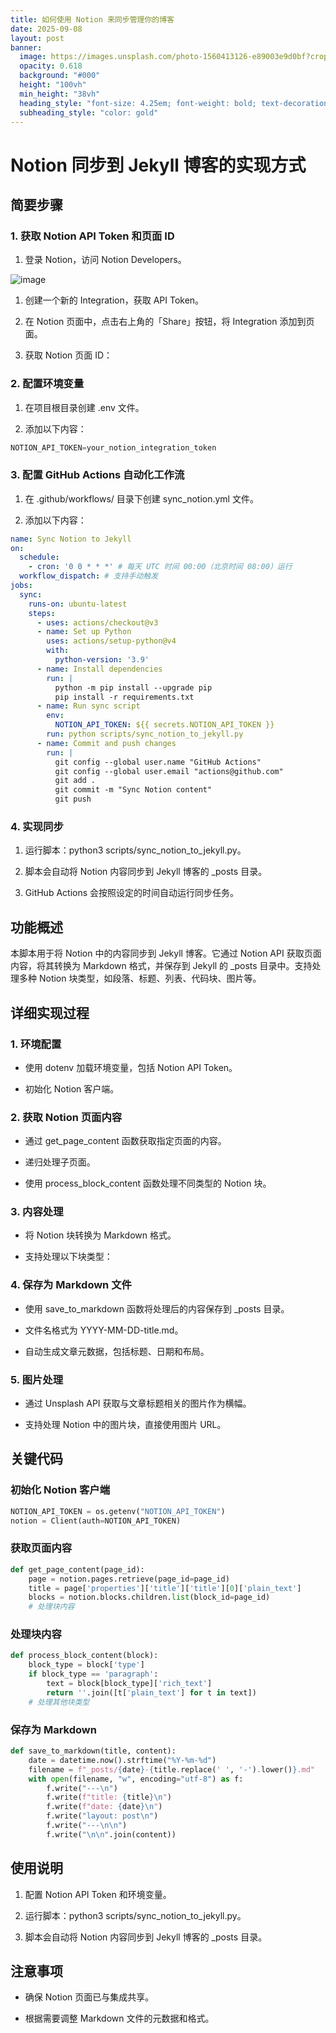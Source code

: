 ```yaml
---
title: 如何使用 Notion 来同步管理你的博客
date: 2025-09-08
layout: post
banner:
  image: https://images.unsplash.com/photo-1560413126-e89003e9d0bf?crop=entropy&cs=tinysrgb&fit=max&fm=jpg&ixid=M3w2OTIwMzJ8MHwxfHJhbmRvbXx8fHx8fHx8fDE3NTczMjY5Njh8&ixlib=rb-4.1.0&q=80&w=1080
  opacity: 0.618
  background: "#000"
  height: "100vh"
  min_height: "38vh"
  heading_style: "font-size: 4.25em; font-weight: bold; text-decoration: underline"
  subheading_style: "color: gold"
---
```


# Notion 同步到 Jekyll 博客的实现方式

## 简要步骤

### 1. 获取 Notion API Token 和页面 ID

1. 登录 Notion，访问 Notion Developers。

![image](https://prod-files-secure.s3.us-west-2.amazonaws.com/a7a0cc5a-89b9-4cda-8686-1fba0ca52f40/d19c1afe-dea5-4312-9333-786b0ba83054/image.png?X-Amz-Algorithm=AWS4-HMAC-SHA256&X-Amz-Content-Sha256=UNSIGNED-PAYLOAD&X-Amz-Credential=ASIAZI2LB466UKZINKA3%2F20250908%2Fus-west-2%2Fs3%2Faws4_request&X-Amz-Date=20250908T102247Z&X-Amz-Expires=3600&X-Amz-Security-Token=IQoJb3JpZ2luX2VjEFMaCXVzLXdlc3QtMiJHMEUCIQC8bE%2FVuyRM48qTHtjBib4YyOtZeu8GaFkZkmidlHpBHwIgP6HRI0HKZ3cprf%2Fj0ywIgXZk4TITOIHk1ez%2BT6uCzcUqiAQIu%2F%2F%2F%2F%2F%2F%2F%2F%2F%2F%2FARAAGgw2Mzc0MjMxODM4MDUiDM6vQxBk05QFdn8ZsyrcAzKS%2B6L4KAYnZKPqUi7NXtcGX1wB%2BoMHfHVb9btJVrSW7B2E8kCJ94s9R2Y8GLyTd3d%2F9JrYwtOPdncmKijmhF5HK4188cHz8hMSzj3rfPrqxLh%2FuSroyaO2gEZNNuelddmJrYMCeZ9YYwMT5UTYYqgYUmV2N6ZvvnS7CHA53HIFfxKwzeqGfrdDh6HR%2FbSgNdxo6pVsYvAUBqlwrybevxTBdQVUPFU0dcDT1XlfrqhVC210QTPaaXxdX5LqRFx%2F2PNCpeL3wYxNfNwpW4mE9ObbGqXvc0cD%2BmgwcCYIVl49pKODT977SUkfRfntEb%2FXiBIckbw0VqsRJEtPbHmL9Pb8OklTVPw7ZCj8Py6WUSiZi6wB1oG5rTk1XDnVEgtuhrAWCyWa8Wt11uxDHkTB%2BJLn6VCCoNqWaFWgj7431oB4%2FFyj6fKxPl9gQwQ7xUkQ8WUKT%2FgiVnUdkDXHN7w6hc6h0QeHr6ShwblPdfGc1LCrl02ND%2FREoyEYdatLDwClZZuY7QOHluoRmKIO04cojfBw12huw%2FUDv3i3ncWjBaHrAgwE8aHt0fFnismQ5yr78saI9Knt6AiC1NmWnToF69ZxyCXMJJtAOexlK9omdKi7pptTDyTuk1%2FYYiPNMIfc%2BsUGOqUBNPfObXt3oqTcaADsUuE3GinLrsj3XNf8V0tAXnt%2BrYPDxOcZ3msOFW9iIbPYexoOVlpXBxnMPGhilVU2bKri3cy8c8Ro7s5TNe3s9B7rYP8PqBZLSC3lwXVDDZ25GIyiVtRLfXsgBRVapvTSWBAFxxuP1icZvfm%2BnQ8zWkLbXbbyGISDWhx005KCwB%2FzUpMNUPrZ7GzbYnQz1LX4gnq2%2B2ME8j30&X-Amz-Signature=385eb1c3b9d0838cad864577aed9a1d16fc45a5f37716dcfb0caeed4d3415826&X-Amz-SignedHeaders=host&x-amz-checksum-mode=ENABLED&x-id=GetObject)

1. 创建一个新的 Integration，获取 API Token。

1. 在 Notion 页面中，点击右上角的「Share」按钮，将 Integration 添加到页面。

1. 获取 Notion 页面 ID：


### 2. 配置环境变量

1. 在项目根目录创建 .env 文件。

1. 添加以下内容：

```javascript
NOTION_API_TOKEN=your_notion_integration_token
```

### 3. 配置 GitHub Actions 自动化工作流

1. 在 .github/workflows/ 目录下创建 sync_notion.yml 文件。

1. 添加以下内容：

```yaml
name: Sync Notion to Jekyll
on:
  schedule:
    - cron: '0 0 * * *' # 每天 UTC 时间 00:00（北京时间 08:00）运行
  workflow_dispatch: # 支持手动触发
jobs:
  sync:
    runs-on: ubuntu-latest
    steps:
      - uses: actions/checkout@v3
      - name: Set up Python
        uses: actions/setup-python@v4
        with:
          python-version: '3.9'
      - name: Install dependencies
        run: |
          python -m pip install --upgrade pip
          pip install -r requirements.txt
      - name: Run sync script
        env:
          NOTION_API_TOKEN: ${{ secrets.NOTION_API_TOKEN }}
        run: python scripts/sync_notion_to_jekyll.py
      - name: Commit and push changes
        run: |
          git config --global user.name "GitHub Actions"
          git config --global user.email "actions@github.com"
          git add .
          git commit -m "Sync Notion content"
          git push
```

### 4. 实现同步

1. 运行脚本：python3 scripts/sync_notion_to_jekyll.py。

1. 脚本会自动将 Notion 内容同步到 Jekyll 博客的 _posts 目录。

1. GitHub Actions 会按照设定的时间自动运行同步任务。

## 功能概述

本脚本用于将 Notion 中的内容同步到 Jekyll 博客。它通过 Notion API 获取页面内容，将其转换为 Markdown 格式，并保存到 Jekyll 的 _posts 目录中。支持处理多种 Notion 块类型，如段落、标题、列表、代码块、图片等。

## 详细实现过程

### 1. 环境配置

- 使用 dotenv 加载环境变量，包括 Notion API Token。

- 初始化 Notion 客户端。

### 2. 获取 Notion 页面内容

- 通过 get_page_content 函数获取指定页面的内容。

- 递归处理子页面。

- 使用 process_block_content 函数处理不同类型的 Notion 块。

### 3. 内容处理

- 将 Notion 块转换为 Markdown 格式。

- 支持处理以下块类型：


### 4. 保存为 Markdown 文件

- 使用 save_to_markdown 函数将处理后的内容保存到 _posts 目录。

- 文件名格式为 YYYY-MM-DD-title.md。

- 自动生成文章元数据，包括标题、日期和布局。

### 5. 图片处理

- 通过 Unsplash API 获取与文章标题相关的图片作为横幅。

- 支持处理 Notion 中的图片块，直接使用图片 URL。

## 关键代码

### 初始化 Notion 客户端

```python
NOTION_API_TOKEN = os.getenv("NOTION_API_TOKEN")
notion = Client(auth=NOTION_API_TOKEN)
```

### 获取页面内容

```python
def get_page_content(page_id):
    page = notion.pages.retrieve(page_id=page_id)
    title = page['properties']['title']['title'][0]['plain_text']
    blocks = notion.blocks.children.list(block_id=page_id)
    # 处理块内容
```

### 处理块内容

```python
def process_block_content(block):
    block_type = block['type']
    if block_type == 'paragraph':
        text = block[block_type]['rich_text']
        return ''.join([t['plain_text'] for t in text])
    # 处理其他块类型
```

### 保存为 Markdown

```python
def save_to_markdown(title, content):
    date = datetime.now().strftime("%Y-%m-%d")
    filename = f"_posts/{date}-{title.replace(' ', '-').lower()}.md"
    with open(filename, "w", encoding="utf-8") as f:
        f.write("---\n")
        f.write(f"title: {title}\n")
        f.write(f"date: {date}\n")
        f.write("layout: post\n")
        f.write("---\n\n")
        f.write("\n\n".join(content))
```

## 使用说明

1. 配置 Notion API Token 和环境变量。

1. 运行脚本：python3 scripts/sync_notion_to_jekyll.py。

1. 脚本会自动将 Notion 内容同步到 Jekyll 博客的 _posts 目录。

## 注意事项

- 确保 Notion 页面已与集成共享。

- 根据需要调整 Markdown 文件的元数据和格式。